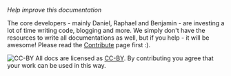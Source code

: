 _Help improve this documentation_

The core developers - mainly Daniel, Raphael and Benjamin - are investing a lot of time writing code, blogging and more. We simply don't have the resources to write all documentations as well, but if you help - it will be awesome! Please read the [Contribute](xref:Specs.DocsContribute) page first :). 

![CC-BY](https://licensebuttons.net/l/by/4.0/88x31.png)
All docs are licensed as [CC-BY](https://creativecommons.org/licenses/by/4.0/). By contributing you agree that your work can be used in this way. 
